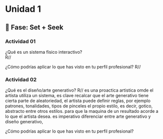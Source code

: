 # Unidad 1

## 🔎 Fase: Set + Seek
### Actividad 01
¿Qué es un sistema físico interactivo?  
R// 

¿Cómo podrías aplicar lo que has visto en tu perfil profesional?
R//

### Actividad 02
¿Qué es el diseño/arte generativo?
R// es una proactica artistica omde el artista utiliza 
un sistema, es clave recalcar que el arte generativo tiene 
cierta parte de aleatoriedad, el artista puede definir reglas, por ejemplo patrones, tonalidades, tipos de pinceles
el propio estilo, es decir, gotico, abstracto entre otros estilos.
para que la maquina de un resultado acorde a lo que el artista desea.
es imperativo diferenciar entre arte generativo y diseño generativo, 


¿Cómo podrías aplicar lo que has visto en tu perfil profesional?

